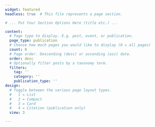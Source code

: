 ```yaml
---
widget: featured
headless: true  # This file represents a page section.

# ... Put Your Section Options Here (title etc.) ...

content:
  # Page type to display. E.g. post, event, or publication.
  page_type: publication
  # Choose how much pages you would like to display (0 = all pages)
  count: 0
  # Page order. Descending (desc) or ascending (asc) date.
  order: desc
  # Optionally filter posts by a taxonomy term.
  filters:
    tag: ''
    category: ''
    publication_type: ''
design:
  # Toggle between the various page layout types.
  #   1 = List
  #   2 = Compact
  #   3 = Card
  #   4 = Citation (publication only)
  view: 3

---
```


